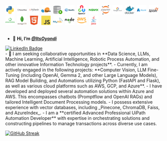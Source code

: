 
<div>
  <img src="https://github.com/devicons/devicon/blob/master/icons/python/python-original.svg" title="Python" alt="Python" width="30" height="30"/>&nbsp;
  <img src="https://github.com/devicons/devicon/blob/master/icons/tensorflow/tensorflow-line-wordmark.svg" title="tensorflow" width="30" height="30"/>&nbsp;
<img src="https://github.com/devicons/devicon/blob/master/icons/pytorch/pytorch-original-wordmark.svg" title="PyTorch" width="30" height="30"/>&nbsp;
<img src="https://github.com/devicons/devicon/blob/master/icons/scikitlearn/scikitlearn-original.svg" title="scikitlearn" alt="scikitlearn" width="30" height="30"/>&nbsp;
<img src="https://github.com/devicons/devicon/blob/master/icons/sqldeveloper/sqldeveloper-original.svg" title="sqldeveloper" alt="sqldeveloper" width="30" height="30"/>&nbsp;
<img src="https://github.com/devicons/devicon/blob/master/icons/numpy/numpy-original-wordmark.svg" title="Numpy" alt="Numpy" width="30" height="30"/>&nbsp;
<img src="https://github.com/devicons/devicon/blob/master/icons/opencv/opencv-original-wordmark.svg" title="OpenCV" alt="openCV" width="30" height="30"/>&nbsp;
<img src="https://github.com/devicons/devicon/blob/master/icons/nginx/nginx-original.svg" title="Nginx" alt="nginx" width="30" height="30"/>&nbsp;
<img src="https://github.com/devicons/devicon/blob/master/icons/jupyter/jupyter-original-wordmark.svg" title="jupyter" alt="jupyter" width="30" height="30"/>&nbsp;
<img src="https://github.com/devicons/devicon/blob/master/icons/googlecloud/googlecloud-original-wordmark.svg" title="gcloud" alt="gcloud" width="30" height="30"/>&nbsp;
<img src="https://github.com/devicons/devicon/blob/master/icons/docker/docker-original-wordmark.svg" title="docker" alt="docker" width="30" height="30"/>&nbsp;
<img src="https://github.com/devicons/devicon/blob/master/icons/azure/azure-original-wordmark.svg" title="azure" alt="azure" width="30" height="30"/>&nbsp;
<img src="https://github.com/devicons/devicon/blob/master/icons/apachespark/apachespark-original-wordmark.svg" title="apachespark" alt="apachespark" width="30" height="30"/>&nbsp;
<img src="https://github.com/devicons/devicon/blob/master/icons/anaconda/anaconda-original-wordmark.svg" title="anaconda" alt="anaconda" width="30" height="30"/>&nbsp;
<img src="https://github.com/devicons/devicon/blob/master/icons/mongodb/mongodb-original-wordmark.svg" title="mongodb" alt="mongodb" width="30" height="30"/>&nbsp;
<img src="https://github.com/devicons/devicon/blob/master/icons/html5/html5-original.svg" title="HTML5" alt="HTML" width="30" height="30"/>&nbsp;
<img src="https://github.com/devicons/devicon/blob/master/icons/javascript/javascript-original.svg" title="JavaScript" alt="JavaScript" width="30" height="30"/>&nbsp;
<img src="https://github.com/devicons/devicon/blob/master/icons/mysql/mysql-original-wordmark.svg" title="MySQL" alt="MySQL" width="30" height="30"/>&nbsp;
<img src="https://github.com/devicons/devicon/blob/master/icons/nodejs/nodejs-original-wordmark.svg" title="NodeJS" alt="NodeJS" width="30" height="30"/>&nbsp;
<img src="https://github.com/devicons/devicon/blob/master/icons/amazonwebservices/amazonwebservices-plain-wordmark.svg" title="AWS" alt="AWS" width="30" height="30"/>&nbsp;
<img src="https://github.com/devicons/devicon/blob/master/icons/java/java-original-wordmark.svg" title="Java" alt="Java" width="30" height="30"/>&nbsp;

</div>
<br>


- 👋 **Hi, I’m _[@ItsOyondi](https://github.com/ItsOyondi)_**
<div id="badges" >
  <a href="https://www.linkedin.com/in/josephat-oyondi-138670332/">
    <img src="https://img.shields.io/badge/LinkedIn-blue?style=for-the-badge&logo=linkedin&logoColor=white" alt="LinkedIn Badge"/>
  </a>
 </div>
- 🤝 I am seeking collaborative opportunities in **Data Science, LLMs, Machine Learning, Artificial Intelligence, Robotic Process Automation, and other innovative Information Technology projects**.
- Currently, I am actively engaged in the following projects: **Computer Vision, LLM Fine-Tuning (including OpenAI, Gemma 2, and other Large Language Models), RAG Model Building, and Automations utilizing Python (FastAPI and Flask), as well as various cloud platforms such as AWS, GCP, and Azure**.
- I have developed and deployed several automation solutions within Azure and AWS. This encompasses chatbots (Promptflow and OpenAI RAGs) and tailored Intelligent Document Processing models.
- I possess extensive experience with vector databases, including _Pinecone, ChromaDB, Faiss, and AzureIndex_.
- I am a **certified Advanced Professional UiPath Automation Developer** with expertise in orchestrating solutions and constructing pipelines to manage transactions across diverse use cases.


[![GitHub Streak](https://github-readme-streak-stats.herokuapp.com?user=itsoyondi&theme=dark)](https://git.io/streak-stats)



